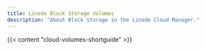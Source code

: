 ```yaml
---
title: Linode Block Storage Volumes
description: "About Block Storage in the Linode Cloud Manager."
---
```


{{< content "cloud-volumes-shortguide" >}}
